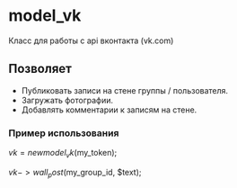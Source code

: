 # model_vk
Класс для работы с api вконтакта (vk.com)

## Позволяет
+ Публиковать записи на стене группы / пользователя.
+ Загружать фотографии.
+ Добавлять комментарии к записям на стене.

### Пример использования
$vk = new model_vk($my_token);

$vk->wall_post($my_group_id, $text);
